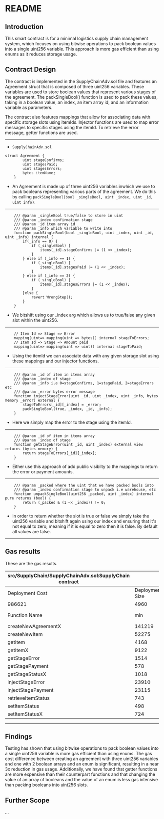 # README

## Introduction

This smart contract is for a minimal logistics supply chain management system, which focuses on using bitwise operations to pack boolean values into a single uint256 variable. This approach is more gas efficient than using enums as it reduces storage usage.

## Contract Design

The contract is implemented in the SupplyChainAdv.sol file and features an Agreement struct that is composed of three uint256 variables. These variables are used to store boolean values that represent various stages of the agreement. The packSingleBool() function is used to pack these values, taking in a boolean value, an index, an item array id, and an information variable as parameters.

The contract also features mappings that allow for associating data with specific storage slots using itemIds. Injector functions are used to map error messages to specific stages using the itemId. To retrieve the error message, getter functions are used.

***

* ```SupplyChainAdv.sol```

```
struct Agreement {
        uint stageConfirms;
        uint stagesPaid;
        uint stagesErrors;
        bytes itemName;
    } 
```

* An Agreement is made up of three uint256 variables inwhich we use to pack booleans representing various parts of the agreement. We do this by calling ```packSingleBool(bool _singleBool, uint _index, uint _id, uint info)```.

***

```
    /// @param _singleBool true/false to store in uint
    /// @param _index confirmation stage
    /// @param _id item array id
    /// @param _info which variable to write into
    function packSingleBool(bool _singleBool, uint _index, uint _id, uint _info) internal {
        if(_info == 0) {
            if (_singleBool) {
                items[_id].stageConfirms |= (1 << _index);
            }
        } else if (_info == 1) {
            if (_singleBool) {
                items[_id].stagesPaid |= (1 << _index);
            }
        } else if (_info == 2) {
            if (_singleBool) {
                items[_id].stagesErrors |= (1 << _index);
            }
        }else {
            revert WrongStep();
        }
    }
```

* We bitshift using our _index arg which allows us to true/false any given slot within the uint256.

***


```
    // Item Id => Stage => Error
    mapping(uint=> mapping(uint => bytes)) internal stageToErrors;
    // Item Id => Stage => Amount paid
    mapping(uint=> mapping(uint => uint)) internal stageToPaid;
```

* Using the itemId we can associate data with any given storage slot using these mappings and our injector functions.

***


```
    /// @param _id of item in items array
    /// @param _index of stage
    /// @param _info i.e 0=stageConfirms, 1=stagePaid, 2=stageErrors etc
    /// @param _error bytes error message
    function injectStageError(uint _id, uint _index, uint _info, bytes memory _error) external {
        stageToErrors[_id][_index] = _error;
        packSingleBool(true, _index, _id, _info);
    }
```

* Here we simply map the error to the stage using the itemId.

***


```
    /// @param _id of item in items array
    /// @param _index of stage
    function getStageError(uint _id, uint _index) external view returns (bytes memory) {
        return stageToErrors[_id][_index];
    }

```

* Either use this approach of add public visibilty to the mappings to return the error or payment amounts.

***


```
    /// @param _packed where the uint that we have packed bools into
    /// @param _index confirmation stage to unpack i.e warehouse, etc
    function unpackSingleBool(uint256 _packed, uint _index) internal pure returns (bool) {
        return (_packed & (1 << _index)) != 0;
    }
```

* In order to return whether the slot is true or false we simply take the uint256 variable and bitshift again using our index and ensuring that it's not equal to zero, meaning if it is equal to zero then it is false. By default all values are false.

***



## Gas results

These are the gas results.

| src/SupplyChain/SupplyChainAdv.sol:SupplyChain contract |                 |        |        |        |         |
|---------------------------------------------------------|-----------------|--------|--------|--------|---------|
| Deployment Cost                                         | Deployment Size |        |        |        |         |
| 986621                                                  | 4960            |        |        |        |         |
| Function Name                                           | min             | avg    | median | max    | # calls |
| createNewAgreementX                                     | 141219          | 141219 | 141219 | 141219 | 1       |
| createNewItem                                           | 52275           | 52275  | 52275  | 52275  | 5       |
| getItem                                                 | 4168            | 4168   | 4168   | 4168   | 1       |
| getItemX                                                | 9122            | 9122   | 9122   | 9122   | 1       |
| getStageError                                           | 1514            | 1514   | 1514   | 1514   | 2       |
| getStagePayment                                         | 578             | 578    | 578    | 578    | 1       |
| getStageStatusX                                         | 1018            | 1048   | 1054   | 1068   | 4       |
| injectStageError                                        | 23910           | 35860  | 35860  | 47810  | 2       |
| injectStagePayment                                      | 23115           | 35065  | 35065  | 47015  | 2       |
| retrieveItemStatus                                      | 743             | 905    | 766    | 2789   | 14      |
| setItemStatus                                           | 498             | 11939  | 14255  | 22856  | 16      |
| setItemStatusX                                          | 724             | 7631   | 1110   | 21060  | 3       |

***

## Findings

Testing has shown that using bitwise operations to pack boolean values into a single uint256 variable is more gas efficient than using enums. The gas cost difference between creating an agreement with three uint256 variables and one with 2 boolean arrays and an enum is significant, resulting in a near 3x reduction in gas usage. Additionally, we have found that getter functions are more expensive than their counterpart functions and that changing the value of an array of booleans and the value of an enum is less gas intensive than packing booleans into uint256 slots.

## Further Scope
...